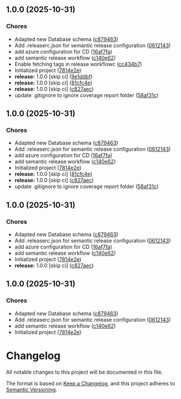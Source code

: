 ## 1.0.0 (2025-10-31)


### Chores

* Adapted new Database schema ([c879463](https://github.com/see-paw/backend/commit/c87946340d4c31d99e2af7949add04b681eec2a3))
* Add .releaserc.json for semantic release configuration ([0612143](https://github.com/see-paw/backend/commit/061214328be536d061a7a084d11a7236eb8417b5))
* add azure configuration for CD ([16af7fa](https://github.com/see-paw/backend/commit/16af7faff12b4bffc584e95a2e91bdb41bff7eac))
* add semantic release workflow ([c140e62](https://github.com/see-paw/backend/commit/c140e62b5d34784c300c03d7cced8db633441fa2))
* Enable fetching tags in release workflowc ([cc434b7](https://github.com/see-paw/backend/commit/cc434b739085310b151a793b8f1c9980d27e5125))
* Initialized project ([7814e2e](https://github.com/see-paw/backend/commit/7814e2e0f156e1d7ee7c4ef8d928a0fd6ddbf4dc))
* **release:** 1.0.0 [skip ci] ([9e1ddbf](https://github.com/see-paw/backend/commit/9e1ddbfa8f2d1ee70ffefe049964bb0972f593bd))
* **release:** 1.0.0 [skip ci] ([81cfc4e](https://github.com/see-paw/backend/commit/81cfc4e85b9e3681fd8f2dfdf552611dfe24890f))
* **release:** 1.0.0 [skip ci] ([c827aec](https://github.com/see-paw/backend/commit/c827aec959a09d7302c6167e62fd14430e6d3fec))
* update .gitignore to ignore coverage report folder ([58af31c](https://github.com/see-paw/backend/commit/58af31c420a7335f10f71a15db04b26d46350614))

## 1.0.0 (2025-10-31)


### Chores

* Adapted new Database schema ([c879463](https://github.com/see-paw/backend/commit/c87946340d4c31d99e2af7949add04b681eec2a3))
* Add .releaserc.json for semantic release configuration ([0612143](https://github.com/see-paw/backend/commit/061214328be536d061a7a084d11a7236eb8417b5))
* add azure configuration for CD ([16af7fa](https://github.com/see-paw/backend/commit/16af7faff12b4bffc584e95a2e91bdb41bff7eac))
* add semantic release workflow ([c140e62](https://github.com/see-paw/backend/commit/c140e62b5d34784c300c03d7cced8db633441fa2))
* Initialized project ([7814e2e](https://github.com/see-paw/backend/commit/7814e2e0f156e1d7ee7c4ef8d928a0fd6ddbf4dc))
* **release:** 1.0.0 [skip ci] ([81cfc4e](https://github.com/see-paw/backend/commit/81cfc4e85b9e3681fd8f2dfdf552611dfe24890f))
* **release:** 1.0.0 [skip ci] ([c827aec](https://github.com/see-paw/backend/commit/c827aec959a09d7302c6167e62fd14430e6d3fec))
* update .gitignore to ignore coverage report folder ([58af31c](https://github.com/see-paw/backend/commit/58af31c420a7335f10f71a15db04b26d46350614))

## 1.0.0 (2025-10-31)


### Chores

* Adapted new Database schema ([c879463](https://github.com/see-paw/backend/commit/c87946340d4c31d99e2af7949add04b681eec2a3))
* Add .releaserc.json for semantic release configuration ([0612143](https://github.com/see-paw/backend/commit/061214328be536d061a7a084d11a7236eb8417b5))
* add azure configuration for CD ([16af7fa](https://github.com/see-paw/backend/commit/16af7faff12b4bffc584e95a2e91bdb41bff7eac))
* add semantic release workflow ([c140e62](https://github.com/see-paw/backend/commit/c140e62b5d34784c300c03d7cced8db633441fa2))
* Initialized project ([7814e2e](https://github.com/see-paw/backend/commit/7814e2e0f156e1d7ee7c4ef8d928a0fd6ddbf4dc))
* **release:** 1.0.0 [skip ci] ([c827aec](https://github.com/see-paw/backend/commit/c827aec959a09d7302c6167e62fd14430e6d3fec))

## 1.0.0 (2025-10-31)


### Chores

* Adapted new Database schema ([c879463](https://github.com/see-paw/backend/commit/c87946340d4c31d99e2af7949add04b681eec2a3))
* Add .releaserc.json for semantic release configuration ([0612143](https://github.com/see-paw/backend/commit/061214328be536d061a7a084d11a7236eb8417b5))
* add semantic release workflow ([c140e62](https://github.com/see-paw/backend/commit/c140e62b5d34784c300c03d7cced8db633441fa2))
* Initialized project ([7814e2e](https://github.com/see-paw/backend/commit/7814e2e0f156e1d7ee7c4ef8d928a0fd6ddbf4dc))

# Changelog

All notable changes to this project will be documented in this file.

The format is based on [Keep a Changelog](https://keepachangelog.com/en/1.0.0/),
and this project adheres to [Semantic Versioning](https://semver.org/spec/v2.0.0.html).
